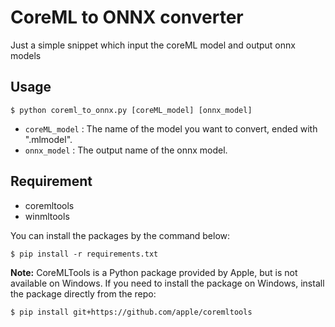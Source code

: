 # CoreML to ONNX converter
Just a simple snippet which input the coreML model and output onnx models

## Usage
```
$ python coreml_to_onnx.py [coreML_model] [onnx_model]
```

* `coreML_model` : The name of the model you want to convert, ended with ".mlmodel".
* `onnx_model` : The output name of the onnx model.

## Requirement
 - coremltools
 - winmltools

You can install the packages by the command below:
```
$ pip install -r requirements.txt
```

**Note:**
CoreMLTools is a Python package provided by Apple, but is not available on Windows. If you need to install the package on Windows, install the package directly from the repo:

```
$ pip install git+https://github.com/apple/coremltools
```
